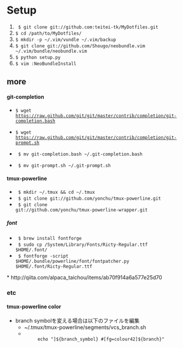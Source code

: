 # Setup
1. <code> $ git clone git://github.com:teitei-tk/MyDotfiles.git </code>
1. <code>$ cd /path/to/MyDotfiles/</code>
1. <code>$ mkdir -p ~/.vim/vundle  ~/.vim/backup</code>
1. <code>$ git clone git://github.com/Shougo/neobundle.vim ~/.vim/bundle/neobundle.vim</code>
1. <code>$ python setup.py</code>
1. <code>$ vim :NeoBundleInstall</code>


## more
#### git-completion
* <code>$ wget https://raw.github.com/git/git/master/contrib/completion/git-completion.bash</code>
* <code>$ wget https://raw.github.com/git/git/master/contrib/completion/git-prompt.sh</code>

* <code> $ mv git-completion.bash ~/.git-completion.bash </code>
* <code> $ mv git-prompt.sh ~/.git-prompt.sh </code>

#### tmux-powerline
* <code> $ mkdir ~/.tmux && cd ~/.tmux </code>
* <code> $ git clone git://github.com/yonchu/tmux-powerline.git </code>
* <code> $ git clone git://github.com/yonchu/tmux-powerline-wrapper.git </code>

##### font
* <code> $ brew install fontforge </code>
* <code> $ sudo cp /System/Library/Fonts/Ricty-Regular.ttf $HOME/.font/ </code>
* <code> $ fontforge -script $HOME/.bundle/powerline/font/fontpatcher.py $HOME/.font/Ricty-Regular.ttf </code>
</code>
* http://qiita.com/alpaca_taichou/items/ab70f914a6a577e25d70

### etc
#### tmux-powerline color
* branch symbolを変える場合は以下のファイルを編集
	* ~/.tmux/tmux-powerline/segments/vcs_branch.sh
	* <code>
	       echo "]${branch_symbol} #[fg=colour42]${branch}"  
	  </code>
